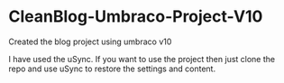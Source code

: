 # CleanBlog-Umbraco-Project-V10
Created the blog project using umbraco v10

I have used the uSync. If you want to use the project then just clone the repo and use uSync to restore the settings and content.
